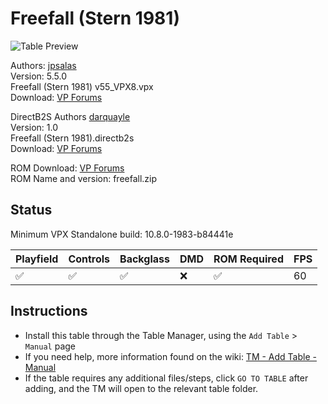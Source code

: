 ﻿# Freefall (Stern 1981)

![Table Preview](../../images/vpx-freefall.jpg)


Authors: [jpsalas](https://www.vpforums.org/index.php?showuser=277)  
Version: 5.5.0  
Freefall (Stern 1981) v55_VPX8.vpx  
Download: [VP Forums](https://www.vpforums.org/index.php?app=downloads&showfile=12603)

DirectB2S
Authors [darquayle](https://www.vpforums.org/index.php?showuser=51255)  
Version: 1.0  
Freefall (Stern 1981).directb2s    
Download: [VP Forums](https://www.vpforums.org/index.php?app=downloads&showfile=7441)  

ROM
Download: [VP Forums](https://www.vpforums.org/index.php?app=downloads&showfile=749)    
ROM Name and version: freefall.zip  

## Status 

Minimum VPX Standalone build: 10.8.0-1983-b84441e

| Playfield | Controls | Backglass | DMD | ROM Required | FPS | 
|-----------|----------|-----------|-----|--------------|-----|
| :white_check_mark: | :white_check_mark: | :white_check_mark: | :x: | :white_check_mark: | 60 |

## Instructions

- Install this table through the Table Manager, using the `Add Table` > `Manual` page
- If you need help, more information found on the wiki: [TM - Add Table - Manual](https://github.com/LegendsUnchained/vpx-standalone-alp4k/wiki/%5B04%5D-%F0%9F%A7%A1-TM-%E2%80%90-Other-Features#add-table---manual)
- If the table requires any additional files/steps, click `GO TO TABLE` after adding, and the TM will open to the relevant table folder.

